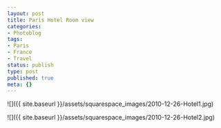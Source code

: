 ```yaml
---
layout: post
title: Paris Hotel Room view
categories:
- Photoblog
tags:
- Paris
- France
- Travel
status: publish
type: post
published: true
meta: {}
---
```


![]({{ site.baseurl }}/assets/squarespace_images/2010-12-26-Hotel1.jpg)
   
![]({{ site.baseurl }}/assets/squarespace_images/2010-12-26-Hotel2.jpg)
